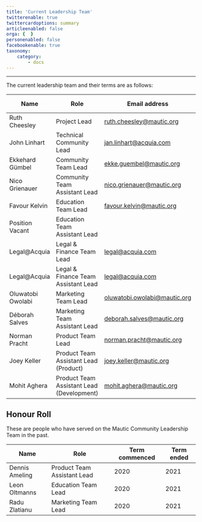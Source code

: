 ```yaml
---
title: 'Current Leadership Team'
twitterenable: true
twittercardoptions: summary
articleenabled: false
orga: {  }
personenabled: false
facebookenable: true
taxonomy:
    category:
        - docs
---
```


---
The current leadership team and their terms are as follows:

| Name      | Role     | Email address | Term commenced | Term ends |
|-----------|--------------------|-----------------------|-----------------|---------------|
| Ruth Cheesley         |  Project Lead                  |  ruth.cheesley@mautic.org                     |  2019              | N/A              |
| John Linhart | Technical Community Lead | jan.linhart@acquia.com | 2022 | N/A      |
| Ekkehard Gümbel           | Community Team Lead                   | ekke.guembel@mautic.org                      |   2020              |  2023             |
| Nico Grienauer          | Community Team Assistant Lead                   | nico.grienauer@mautic.org                      |  2020               |  2022             |
| Favour Kelvin         | Education Team Lead                   | favour.kelvin@mautic.org                      |   2021              | 2024              |
| Position Vacant         | Education Team Assistant Lead                   |                      |                 |               |
| Legal@Acquia       | Legal & Finance Team Lead                   | legal@acquia.com                     |   N/A              |  N/A             |
| Legal@Acquia         | Legal & Finance Team Assistant Lead                   | legal@acquia.com                      |  N/A               | N/A              |
| Oluwatobi Owolabi        | Marketing Team Lead                  | oluwatobi.owolabi@mautic.org                      |  2021               |   2024            |
| Déborah Salves         | Marketing Team Assistant Lead                   |   deborah.salves@mautic.org                   |   2021              |      2023         |
| Norman Pracht         | Product Team Lead                   | norman.pracht@mautic.org                      |  2020               |   2023            |
| Joey Keller      | Product Team Assistant Lead (Product)                  | joey.keller@mautic.org                      |  2021               |  2023             |
| Mohit Aghera     | Product Team Assistant Lead (Development)                  | mohit.aghera@mautic.org                      | 2021                | 2023              |

## Honour Roll

These are people who have served on the Mautic Community Leadership Team in the past.

| Name      | Role     | Term commenced | Term ended |
|-----------|--------------------|-----------------|---------------|
| Dennis Ameling         | Product Team Assistant Lead                   | 2020                 | 2021              |
| Leon Oltmanns         | Education Team Lead                   |  2020               |   2021            |
| Radu Zlatianu         | Marketing Team Lead                   |  2020               |   2021            |
